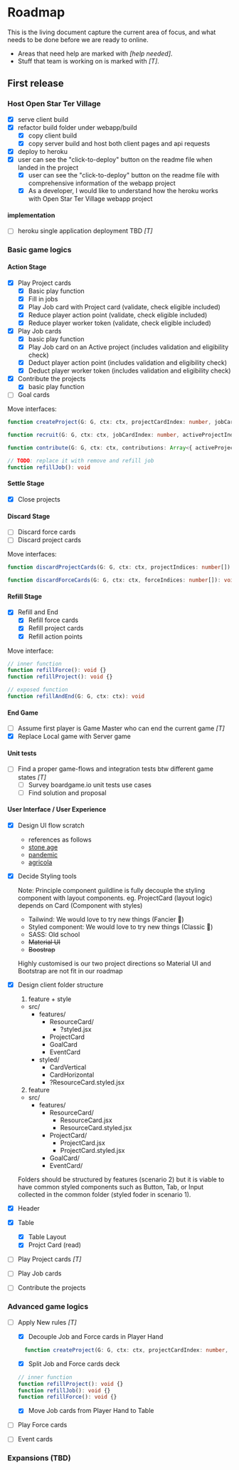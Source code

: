 # Roadmap

This is the living document capture the current area of focus, and what needs to be done before we are ready to online.

* Areas that need help are marked with *[help needed]*.
* Stuff that team is working on is marked with *[T]*.

## First release

### Host Open Star Ter Village

* [x] serve client build
* [x] refactor build folder under webapp/build
  * [x] copy client build
  * [x] copy server build and host both client pages and api requests
* [x] deploy to heroku
* [x] user can see the "click-to-deploy" button on the readme file when landed in the project
  * [x] user can see the "click-to-deploy" button on the readme file with comprehensive information of the webapp project
  * [x] As a developer, I would like to understand how the heroku works with Open Star Ter Village webapp project

#### implementation

* [ ] heroku single application deployment TBD *[T]*

### Basic game logics

#### Action Stage

* [x] Play Project cards
  * [x] Basic play function
  * [x] Fill in jobs
  * [x] Play Job card with Project card (validate, check eligible included)
  * [x] Reduce player action point (validate, check eligible included)
  * [x] Reduce player worker token (validate, check eligible included)
* [x] Play Job cards
  * [x] basic play function
  * [x] Play Job card on an Active project (includes validation and eligibility check)
  * [x] Deduct player action point (includes validation and eligibility check)
  * [x] Deduct player worker token (includes validation and eligibility check)
* [x] Contribute the projects
  * [x] basic play function
* [ ] Goal cards

Move interfaces:

```ts
function createProject(G: G, ctx: ctx, projectCardIndex: number, jobCardIndex: number): void

function recruit(G: G, ctx: ctx, jobCardIndex: number, activeProjectIndex: number): void

function contribute(G: G, ctx: ctx, contributions: Array<{ activeProjectIndex: number, slotIndex: number, value: number }>): void

// TODO: replace it with remove and refill job
function refillJob(): void
```

#### Settle Stage

* [x] Close projects

#### Discard Stage

* [ ] Discard force cards
* [ ] Discard project cards

Move interfaces:

```ts
function discardProjectCards(G: G, ctx: ctx, projectIndices: number[]): void

function discardForceCards(G: G, ctx: ctx, forceIndices: number[]): void
```

#### Refill Stage

* [x] Refill and End
  * [x] Refill force cards
  * [x] Refill project cards
  * [x] Refill action points

Move interface:

```ts
// inner function
function refillForce(): void {}
function refillProject(): void {}

// exposed function
function refillAndEnd(G: G, ctx: ctx): void
```

#### End Game

* [ ] Assume first player is Game Master who can end the current game *[T]*
* [x] Replace Local game with Server game

#### Unit tests

* [ ] Find a proper game-flows and integration tests btw different game states *[T]*
  * [ ] Survey boardgame.io unit tests use cases
  * [ ] Find solution and proposal

#### User Interface / User Experience

* [x] Design UI flow scratch
  * references as follows
  * [stone age](https://boardgamearena.com/gamepanel?game=stoneage)
  * [pandemic](https://boardgamearena.com/gamepanel?game=pandemic)
  * [agricola](https://boardgamearena.com/gamepanel?game=agricola)
* [x] Decide Styling tools

  Note: Principle component guildline is fully decouple the styling component with layout components.
  eg. ProjectCard (layout logic) depends on Card (Component with styles)

  * Tailwind: We would love to try new things (Fancier :rocket:)
  * Styled component: We would love to try new things (Classic :tada:)
  * SASS: Old school
  * ~~Material UI~~
  * ~~Boostrap~~

  Highly customised is our two project directions so Material UI and Bootstrap are not fit in our roadmap
* [x] Design client folder structure
  1. feature + style
  * src/
    * features/
      * ResourceCard/
        * ?styled.jsx
      * ProjectCard
      * GoalCard
      * EventCard
    * styled/
      * CardVertical
      * CardHorizontal
      * ?ResourceCard.styled.jsx

  2. feature
  * src/
    * features/
      * ResourceCard/
        * ResourceCard.jsx
        * ResourceCard.styled.jsx
      * ProjectCard/
        * ProjectCard.jsx
        * ProjectCard.styled.jsx
      * GoalCard/
      * EventCard/

  Folders should be structured by features (scenario 2) but it is viable to have common styled components such as Button, Tab, or Input collected in the common folder (styled foder in scenario 1).
* [x] Header
* [x] Table
  * [x] Table Layout
  * [x] Projct Card (read)
* [ ] Play Project cards *[T]*
* [ ] Play Job cards
* [ ] Contribute the projects

### Advanced game logics

* [ ] Apply New rules *[T]*
  * [x] Decouple Job and Force cards in Player Hand

  ```ts
    function createProject(G: G, ctx: ctx, projectCardIndex: number, jobCardIndex: number): void
  ```

  * [x] Split Job and Force cards deck

  ```ts
  // inner function
  function refillProject(): void {}
  function refillJob(): void {}
  function refillForce(): void {}
  ```

  * [x] Move Job cards from Player Hand to Table
* [ ] Play Force cards
* [ ] Event cards

### Expansions (TBD)
